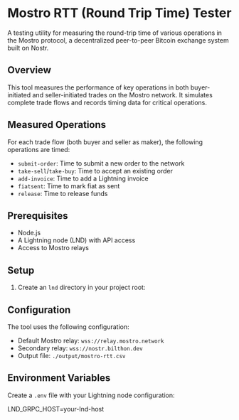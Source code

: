 # Mostro RTT (Round Trip Time) Tester

A testing utility for measuring the round-trip time of various operations in the Mostro protocol, a decentralized peer-to-peer Bitcoin exchange system built on Nostr.

## Overview

This tool measures the performance of key operations in both buyer-initiated and seller-initiated trades on the Mostro network. It simulates complete trade flows and records timing data for critical operations.

## Measured Operations

For each trade flow (both buyer and seller as maker), the following operations are timed:

- `submit-order`: Time to submit a new order to the network
- `take-sell`/`take-buy`: Time to accept an existing order
- `add-invoice`: Time to add a Lightning invoice
- `fiatsent`: Time to mark fiat as sent
- `release`: Time to release funds

## Prerequisites

- Node.js
- A Lightning node (LND) with API access
- Access to Mostro relays

## Setup

1. Create an `lnd` directory in your project root:

## Configuration

The tool uses the following configuration:

- Default Mostro relay: `wss://relay.mostro.network`
- Secondary relay: `wss://nostr.bilthon.dev`
- Output file: `./output/mostro-rtt.csv`

## Environment Variables

Create a `.env` file with your Lightning node configuration:

LND_GRPC_HOST=your-lnd-host